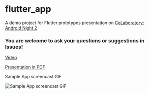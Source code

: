 # flutter_app

A demo project for Flutter prototypes presentation on [CoLaboratory: Android Night 2](https://careers.kaspersky.ru/events/colaboratory-android-night-2-bumblebee/)

### You are welcome to ask your questions or suggestions in Issues!

[Video](https://www.youtube.com/watch?v=NjDC2DXh34c)

[Presentation in PDF](Flutter_Prototypes.pdf)


Sample App screencast GIF

![Sample App screencast GIF](Fluber.gif)


